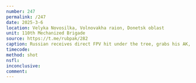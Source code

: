 ```yaml
---
number: 247
permalink: /247
date: 2025-3-6
location: Velyka Novosilka, Volnovakha raion, Donetsk oblast
unit: 110th Mechanized Brigade
source: https://t.me/rubpak/282
caption: Russian receives direct FPV hit under the tree, grabs his AK, points at his chest and shoots
timecode: 
method: shot
nsfl: 
inconclusive: 
comment: 
---
```

<script async src="https://telegram.org/js/telegram-widget.js?22" data-telegram-post="rubpak/282" data-width="100%"></script>